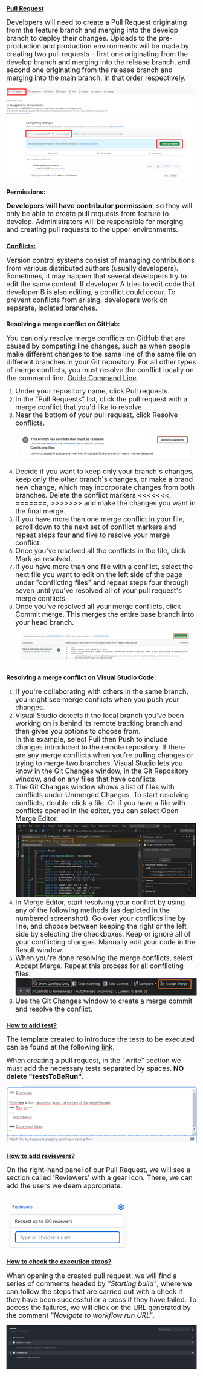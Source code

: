 <h3><b><u>Pull Request</u></b></h3>

  
  

<FONT SIZE=4>Developers will need to create a Pull Request originating from the feature branch and merging into the develop branch to deploy their changes. Uploads to the pre-production and production environments will be made by creating two pull requests - first one originating from the develop branch and merging into the release branch, and second one originating from the release branch and merging into the main branch, in that order respectively.</font>

![image.png](.imgs/pullrequest.png)

<h3>Permissions:</h3>

  
<FONT SIZE=4><b>Developers will have contributor permission</b>, so they will only be able to create pull requests from feature to develop. Administrators will be responsible for merging and creating pull requests to the upper environments.</font>

  
    

<h3><b><u>Conflicts:</u></b></h3>


<FONT SIZE=4>Version control systems consist of managing contributions from various distributed authors (usually developers). Sometimes, it may happen that several developers try to edit the same content. If developer A tries to edit code that developer B is also editing, a conflict could occur. To prevent conflicts from arising, developers work on separate, isolated branches.</font>

<h3>Resolving a merge conflict on GitHub:</h3>

<FONT SIZE=4>You can only resolve merge conflicts on GitHub that are caused by competing line changes, such as when people make different changes to the same line of the same file on different branches in your Git repository. For all other types of merge conflicts, you must resolve the conflict locally on the command line.  [Guide Command Line](https://docs.github.com/en/pull-requests/collaborating-with-pull-requests/addressing-merge-conflicts/resolving-a-merge-conflict-using-the-command-line)</font>

1. <FONT SIZE=4>Under your repository name, click  Pull requests.</font>
2. <FONT SIZE=4>In the "Pull Requests" list, click the pull request with a merge conflict that you'd like to resolve.</font>
3. <FONT SIZE=4>Near the bottom of your pull request, click Resolve conflicts.</font>
![image.png](.imgs/resolveconflict.png)
4. <FONT SIZE=4>Decide if you want to keep only your branch's changes, keep only the other branch's changes, or make a brand new change, which may incorporate changes from both branches. Delete the conflict markers <<<<<<<, =======, >>>>>>> and make the changes you want in the final merge.</font>
5. <FONT SIZE=4>If you have more than one merge conflict in your file, scroll down to the next set of conflict markers and repeat steps four and five to resolve your merge conflict.</font>
6. <FONT SIZE=4>Once you've resolved all the conflicts in the file, click Mark as resolved.</font>
7. <FONT SIZE=4>If you have more than one file with a conflict, select the next file you want to edit on the left side of the page under "conflicting files" and repeat steps four through seven until you've resolved all of your pull request's merge conflicts.</font>
8. <FONT SIZE=4>Once you've resolved all your merge conflicts, click Commit merge. This merges the entire base branch into your head branch.</font>
![image.png](.imgs/commitmerge.png)


<h3>Resolving a merge conflict on Visual Studio Code:</h3>

1. <FONT SIZE=4>If you're collaborating with others in the same branch, you might see merge conflicts when you push your changes.</font>
2. <FONT SIZE=4>Visual Studio detects if the local branch you've been working on is behind its remote tracking branch and then gives you options to choose from. <br>In this example, select Pull then Push to include changes introduced to the remote repository. If there are any merge conflicts when you're pulling changes or trying to merge two branches, Visual Studio lets you know in the Git Changes window, in the Git Repository window, and on any files that have conflicts.</font>
3. <FONT SIZE=4>The Git Changes window shows a list of files with conflicts under Unmerged Changes. To start resolving conflicts, double-click a file. Or if you have a file with conflicts opened in the editor, you can select Open Merge Editor.</font>
![image.png](.imgs/mergeeditor.png)
4. <FONT SIZE=4>In Merge Editor, start resolving your conflict by using any of the following methods (as depicted in the numbered screenshot).
Go over your conflicts line by line, and choose between keeping the right or the left side by selecting the checkboxes. Keep or ignore all of your conflicting changes.
Manually edit your code in the Result window.</font>
5. <FONT SIZE=4>When you're done resolving the merge conflicts, select Accept Merge. Repeat this process for all conflicting files.</font>
![image.png](.imgs/acceptmerge.png)
6. <FONT SIZE=4>Use the Git Changes window to create a merge commit and resolve the conflict.</font>


<h3><b><u>How to add test?</u></b></h3>

  

<FONT SIZE=4>The template created to introduce the tests to be executed can be found at the following [link](https://github.com/TotalEnergiesCode/salesforce-one-back/blob/main/.github/pull_request_template.md).</font><br>

<FONT SIZE=4>When creating a pull request, in the "write" section we must add the necessary tests separated by spaces.<b> NO delete "testsToBeRun".</b></font>

![image.png](.imgs/tests.png)


<h3><b><u>How to add reviewers?</u></b></h3>


<FONT SIZE=4>On the right-hand panel of our Pull Request, we will see a section called 'Reviewers' with a gear icon. There, we can add the users we deem appropriate.</font>

![image.png](.imgs/reviewers.png)


<h3><b><u>How to check the execution steps?</u></b></h3>

  

<FONT SIZE=4>When opening the created pull request, we will find a series of comments headed by <i>"Starting build"</i>, where we can follow the steps that are carried out with a check if they have been successful or a cross if they have failed. To access the failures, we will click on the URL generated by the comment <i>"Navigate to workflow run URL"</i>.</font>

![image.png](.imgs/flowsteps.png)
